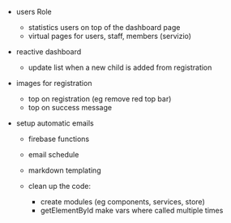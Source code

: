 - users Role
  - statistics users on top of the dashboard page
  - virtual pages for users, staff, members (servizio)

- reactive dashboard
  - update list when a new child is added from registration

- images for registration
  - top on registration (eg remove red top bar)
  - top on success message

- setup automatic emails
  - firebase functions
  - email schedule
  - markdown templating

  - clean up the code:
    - create modules (eg components, services, store)
    - getElementById make vars where called multiple times
